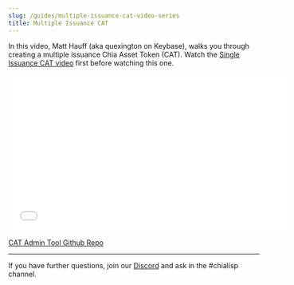 ```yaml
---
slug: /guides/multiple-issuance-cat-video-series
title: Multiple Issuance CAT
---
```


In this video, Matt Hauff (aka quexington on Keybase), walks you through creating a multiple issuance Chia Asset Token (CAT). Watch the [Single Issuance CAT video](https://chialisp.com/docs/tutorials/single_issuance_CAT 'Video tutorial to create a single-issuance CAT') first before watching this one.

<div class="videoWrapper">
<iframe src="//www.youtube.com/embed/BJP-Eb-maXo" frameborder="0" allowfullscreen webkitallowfullscreen mozallowfullscreen width="560" height="315"></iframe>
</div>

[CAT Admin Tool Github Repo](https://github.com/Chia-Network/CAT-admin-tool)

---

If you have further questions, join our [Discord](https://discord.gg/chia) and ask in the #chialisp channel.
